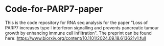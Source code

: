 # Code-for-PARP7-paper
This is the code repository for RNA seq analysis for the paper "Loss of PARP7 increases type I interferon signalling and prevents pancreatic tumour growth by enhancing immune cell infiltration". The preprint can be found here: https://www.biorxiv.org/content/10.1101/2024.09.18.613621v1.full
